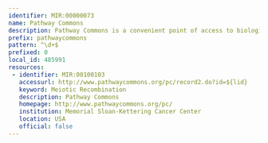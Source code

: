 ```yaml
---
identifier: MIR:00000073
name: Pathway Commons
description: Pathway Commons is a convenient point of access to biological pathway information collected from public pathway databases, which you can browse or search. It is a collection of publicly available pathways from multiple organisms that provides researchers with convenient access to a comprehensive collection of pathways from multiple sources represented in a common language.
prefix: pathwaycommons
pattern: ^\d+$
prefixed: 0
local_id: 485991
resources:
 - identifier: MIR:00100103
   accessurl: http://www.pathwaycommons.org/pc/record2.do?id=${lid}
   keyword: Meiotic Recombination
   description: Pathway Commons
   homepage: http://www.pathwaycommons.org/pc/
   institution: Memorial Sloan-Kettering Cancer Center
   location: USA
   official: false
---
```

